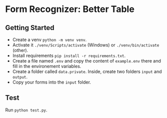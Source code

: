 # Form Recognizer: Better Table

## Getting Started

- Create a venv `python -m venv venv`.
- Activate it `./venv/Scripts/activate` (Windows) or `./venv/bin/activate` (other).
- Install requirements `pip install -r requirements.txt`.
- Create a file named `.env` and copy the content of `example.env` there and fill in the environement variables.
- Create a folder called `data.private`. Inside, create two folders `input` and `output`.
- Copy your forms into the `input` folder.


## Test

Run `python test.py`.